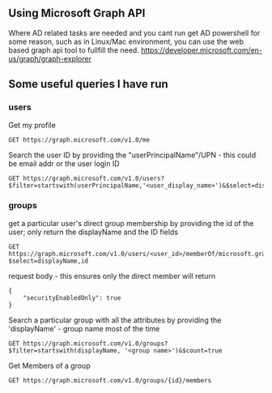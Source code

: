 ## Using Microsoft Graph API
Where AD related tasks are needed and you cant run get AD powershell for some reason, such as in Linux/Mac environment, you can use the web based graph api tool to fullfill the need. 
https://developer.microsoft.com/en-us/graph/graph-explorer 

## Some useful queries I have run
### users
Get my profile 
```
GET https://graph.microsoft.com/v1.0/me 
```

Search the user ID by providing the "userPrincipalName"/UPN - this could be email addr or the user login ID
```
GET https://graph.microsoft.com/v1.0/users?$filter=startswith(userPrincipalName,'<user_display_name>')&$select=displayName,id
```

### groups
get a particular user's direct group membership by providing the id of the user; only return the displayName and the ID fields
```
GET https://graph.microsoft.com/v1.0/users/<user_id>/memberOf/microsoft.graph.group?$select=displayName,id
```
request body - this ensures only the direct member will return
```
{
    "securityEnabledOnly": true
}
```

Search a particular group with all the attributes by providing the 'displayName' - group name most of the time 
```
GET https://graph.microsoft.com/v1.0/groups?$filter=startswith(displayName, '<group name>')&$count=true
```

Get Members of a group 
```
GET https://graph.microsoft.com/v1.0/groups/{id}/members
```



